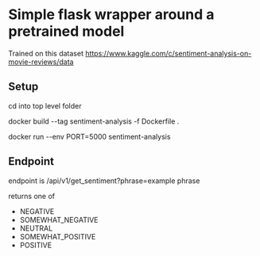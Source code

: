 # Simple flask wrapper around a pretrained model

Trained on this dataset https://www.kaggle.com/c/sentiment-analysis-on-movie-reviews/data

## Setup
cd into top level folder

docker build --tag sentiment-analysis -f Dockerfile .

docker run --env PORT=5000 sentiment-analysis


## Endpoint

endpoint is <url>/api/v1/get_sentiment?phrase=example phrase
  
returns one of 

   - NEGATIVE
   - SOMEWHAT_NEGATIVE
   - NEUTRAL
   - SOMEWHAT_POSITIVE
   - POSITIVE